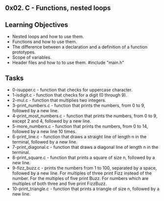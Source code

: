 ## 0x02. C - Functions, nested loops

## Learning Objectives

- Nested loops and how to use them.
- Functions and how to use them.
- The difference between a declaration and a definition of a function prototypes.
- Scope of variables.
- Header files and how to to use them.  #include "main.h"

## Tasks

- 0-isupper.c - function that checks for uppercase character.
- 1-isdigit.c - function that checks for a digit (0 through 9).
- 2-mul.c - function that multiplies two integers.
- 3-print_numbers.c - function that prints the numbers, from 0 to 9, followed by a new line.
- 4-print_most_numbers.c - function that prints the numbers, from 0 to 9, except 2 and 4, followed by a new line.
- 5-more_numbers.c - function that prints the numbers, from 0 to 14, followed by a new line 10 times.
- 6-print_line.c - function that draws a straight line of length n in the terminal, followed by a new line.
- 7-print_diagonal.c - function that draws a diagonal line of length n in the terminal.
- 8-print_square.c - function that prints a square of size n, followed by a new line.
- 9-fizz_buzz.c - prints the numbers from 1 to 100, separated by a space, followed by a new line. For multiples of three print Fizz instead of the number. For the multiples of five print Buzz. For numbers which are multiples of both three and five print FizzBuzz.
- 10-print_triangle.c - function that prints a triangle of size n, followed by a new line.

